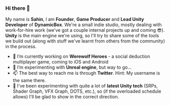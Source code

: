 ### Hi there 👋
My name is **Sahin**, I am **Founder**, **Game Producer** and **Lead Unity Developer** of **DynamicBox**. We're a small indie studio, mostly dealing with work-for-hire work (we've got a couple internal projects up and coming :sunglasses:). **Unity** is the main engine we're using, so I'll try to share some of the tools we build out (along with stuff we've learnt from others from the community) in the process.

- 🔭 I’m currently working on **Werewolf Heroes** - a social deduction multiplayer game, coming to iOS and Android
- 🌱 I’m experimenting with **Unreal engine**, but way to go...
- 📫 The best way to reach me is through **Twitter**. Hint: My username is the same there.
- 💬 I've been experimenting with quite a lot of **latest Unity tech** (SRPs, Shader Graph, VFX Graph, DOTS, etc.), so (if the overloaded schedule allows) I'll be glad to show in the correct direction.

<!--
**mechaniqe/mechaniqe** is a ✨ _special_ ✨ repository because its `README.md` (this file) appears on your GitHub profile.

Here are some ideas to get you started:

- 🔭 I’m currently working on ...
- 🌱 I’m currently learning ...
- 👯 I’m looking to collaborate on ...
- 🤔 I’m looking for help with ...
- 💬 Ask me about ...
- 📫 How to reach me: ...
- 😄 Pronouns: ...
- ⚡ Fun fact: ...
-->

